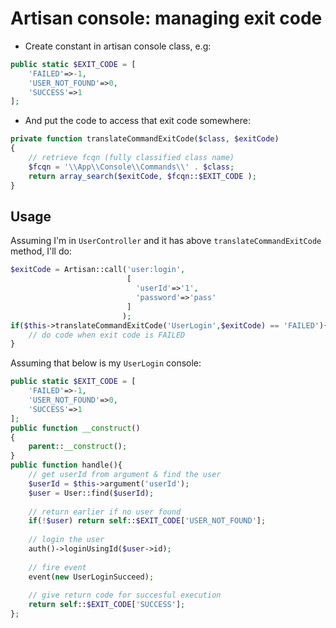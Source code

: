 # Artisan console: managing exit code

- Create constant in artisan console class, e.g:

```php
public static $EXIT_CODE = [
    'FAILED'=>-1,
    'USER_NOT_FOUND'=>0,
    'SUCCESS'=>1
];
```

- And put the code to access that exit code somewhere:

```php
private function translateCommandExitCode($class, $exitCode)
{	
	// retrieve fcqn (fully classified class name)
	$fcqn = '\\App\\Console\\Commands\\' . $class;
    return array_search($exitCode, $fcqn::$EXIT_CODE );
}
```

## Usage
Assuming I'm in `UserController` and it has above `translateCommandExitCode` method, I'll do:
```php
$exitCode = Artisan::call('user:login',
                          [
                            'userId'=>'1',
                            'password'=>'pass'
                          ]
                         );
if($this->translateCommandExitCode('UserLogin',$exitCode) == 'FAILED'){
    // do code when exit code is FAILED
}
```

Assuming that below is my `UserLogin` console:

```php
public static $EXIT_CODE = [
    'FAILED'=>-1,
    'USER_NOT_FOUND'=>0,
    'SUCCESS'=>1
];
public function __construct()
{
    parent::__construct();
}
public function handle(){
    // get userId from argument & find the user
    $userId = $this->argument('userId');
	$user = User::find($userId);
    
    // return earlier if no user found
	if(!$user) return self::$EXIT_CODE['USER_NOT_FOUND'];
    
    // login the user
	auth()->loginUsingId($user->id);
    
    // fire event
	event(new UserLoginSucceed);
	
	// give return code for succesful execution
	return self::$EXIT_CODE['SUCCESS'];
};
```